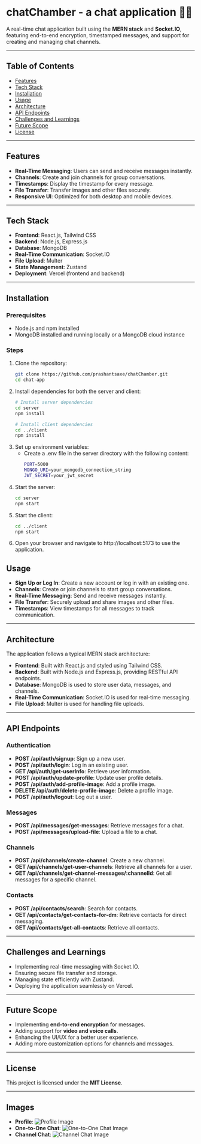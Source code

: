 # chatChamber - a chat application 📱💬

A real-time chat application built using the **MERN stack** and **Socket.IO**, featuring end-to-end encryption, timestamped messages, and support for creating and managing chat channels.

---

## Table of Contents
- [Features](#features)
- [Tech Stack](#tech-stack)
- [Installation](#installation)
- [Usage](#usage)
- [Architecture](#architecture)
- [API Endpoints](#api-endpoints)
- [Challenges and Learnings](#challenges-and-learnings)
- [Future Scope](#future-scope)
- [License](#license)

---

## Features
- **Real-Time Messaging**: Users can send and receive messages instantly.
- **Channels**: Create and join channels for group conversations.
- **Timestamps**: Display the timestamp for every message.
- **File Transfer**: Transfer images and other files securely.
- **Responsive UI**: Optimized for both desktop and mobile devices.

---

## Tech Stack
- **Frontend**: React.js, Tailwind CSS
- **Backend**: Node.js, Express.js
- **Database**: MongoDB
- **Real-Time Communication**: Socket.IO
- **File Upload**: Multer
- **State Management**: Zustand
- **Deployment**: Vercel (frontend and backend)

---

## Installation
### Prerequisites
- Node.js and npm installed
- MongoDB installed and running locally or a MongoDB cloud instance

### Steps
1. Clone the repository:
   ```bash
   git clone https://github.com/prashantsaxe/chatChamber.git
   cd chat-app

2. Install dependencies for both the server and client:
   ```bash
   # Install server dependencies
   cd server
   npm install

   # Install client dependencies
   cd ../client
   npm install

3. Set up environment variables:
   - Create a .env file in the server directory with the following content:
      ```bash
      PORT=5000
      MONGO_URI=your_mongodb_connection_string
      JWT_SECRET=your_jwt_secret

4. Start the server:
   ```bash
   cd server
   npm start

5. Start the client:
   ```bash
   cd ../client
   npm start

6. Open your browser and navigate to http://localhost:5173 to use the application.

## Usage
- **Sign Up or Log In**: Create a new account or log in with an existing one.
- **Channels**: Create or join channels to start group conversations.
- **Real-Time Messaging**: Send and receive messages instantly.
- **File Transfer**: Securely upload and share images and other files.
- **Timestamps**: View timestamps for all messages to track communication.

---

## Architecture
The application follows a typical MERN stack architecture:

- **Frontend**: Built with React.js and styled using Tailwind CSS.
- **Backend**: Built with Node.js and Express.js, providing RESTful API endpoints.
- **Database**: MongoDB is used to store user data, messages, and channels.
- **Real-Time Communication**: Socket.IO is used for real-time messaging.
- **File Upload**: Multer is used for handling file uploads.

---

## API Endpoints
### Authentication
- **POST /api/auth/signup**: Sign up a new user.
- **POST /api/auth/login**: Log in an existing user.
- **GET /api/auth/get-userInfo**: Retrieve user information.
- **POST /api/auth/update-profile**: Update user profile details.
- **POST /api/auth/add-profile-image**: Add a profile image.
- **DELETE /api/auth/delete-profile-image**: Delete a profile image.
- **POST /api/auth/logout**: Log out a user.

### Messages
- **POST /api/messages/get-messages**: Retrieve messages for a chat.
- **POST /api/messages/upload-file**: Upload a file to a chat.

### Channels
- **POST /api/channels/create-channel**: Create a new channel.
- **GET /api/channels/get-user-channels**: Retrieve all channels for a user.
- **GET /api/channels/get-channel-messages/:channelId**: Get all messages for a specific channel.

### Contacts
- **POST /api/contacts/search**: Search for contacts.
- **GET /api/contacts/get-contacts-for-dm**: Retrieve contacts for direct messaging.
- **GET /api/contacts/get-all-contacts**: Retrieve all contacts.

---

## Challenges and Learnings
- Implementing real-time messaging with Socket.IO.
- Ensuring secure file transfer and storage.
- Managing state efficiently with Zustand.
- Deploying the application seamlessly on Vercel.

---

## Future Scope
- Implementing **end-to-end encryption** for messages.
- Adding support for **video and voice calls**.
- Enhancing the UI/UX for a better user experience.
- Adding more customization options for channels and messages.

---

## License
This project is licensed under the **MIT License**.

---

## Images
- **Profile**: ![Profile Image](https://github.com/prashantsaxe/Images/blob/main/Screenshot%202025-01-07%20000114.png)
- **One-to-One Chat**: ![One-to-One Chat Image](https://github.com/prashantsaxe/Images/blob/main/Screenshot%202025-01-07%20000016.png)
- **Channel Chat**: ![Channel Chat Image](https://github.com/prashantsaxe/Images/blob/main/Screenshot%202025-01-06%20235940.png)



